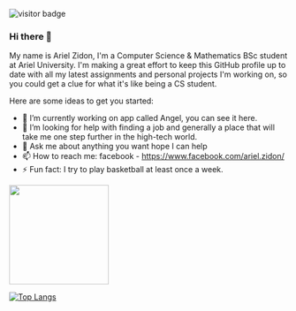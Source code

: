  ![visitor badge](https://visitor-badge.glitch.me/badge?page_id=ArielZidon)

### Hi there 👋

My name is Ariel Zidon, I'm a Computer Science & Mathematics BSc student at Ariel University. I'm making a great effort to keep this GitHub profile up to date with all my latest assignments and personal projects I'm working on, so you could get a clue for what it's like being a CS student.

Here are some ideas to get you started:

- 🔭 I’m currently working on app called Angel, you can see it here.
- 🤔 I’m looking for help with finding a job and generally a place that will take me one step further in the high-tech world.
- 💬 Ask me about anything you want hope I can help
- 📫 How to reach me: facebook - https://www.facebook.com/ariel.zidon/
- ⚡ Fun fact: I try to play basketball at least once a week.

 <img height="180em" src="https://github-readme-stats.vercel.app/api?username=ArielZidon&show_icons=true&hide_border=true&&count_private=true&include_all_commits=true" />
 
 [![Top Langs](https://github-readme-stats.vercel.app/api/top-langs/?username=ArielZidon)](https://github.com/anuraghazra/github-readme-stats)
